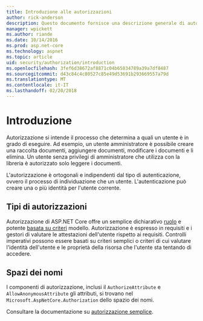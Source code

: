 ```yaml
---
title: Introduzione alle autorizzazioni
author: rick-anderson
description: Questo documento fornisce una descrizione generale di autorizzazione e illustra le correlazioni tra autorizzazione ASP.NET Core.
manager: wpickett
ms.author: riande
ms.date: 10/14/2016
ms.prod: asp.net-core
ms.technology: aspnet
ms.topic: article
uid: security/authorization/introduction
ms.openlocfilehash: 3fef6d38672af8871c04b65834789a39a7df8487
ms.sourcegitcommit: d43c84c4c80527c85e49d53691b293669557a79d
ms.translationtype: MT
ms.contentlocale: it-IT
ms.lasthandoff: 02/20/2018
---
```

# <a name="introduction"></a>Introduzione

<a name="security-authorization-introduction"></a>

Autorizzazione si intende il processo che determina a quali un utente è in grado di eseguire. Ad esempio, un utente amministratore è possibile creare una raccolta documenti, aggiungere documenti, modificare i documenti e li elimina. Un utente senza privilegi di amministratore che utilizza con la libreria è autorizzato solo leggere i documenti.

L'autorizzazione è ortogonali e indipendenti dal tipo di autenticazione, ovvero il processo di individuazione che un utente. L'autenticazione può creare una o più identità per l'utente corrente.

## <a name="authorization-types"></a>Tipi di autorizzazioni

Autorizzazione di ASP.NET Core offre un semplice dichiarativo [ruolo](roles.md) e potente [basata su criteri](policies.md) modello. Autorizzazione è espresso in requisiti e i gestori di valutare le attestazioni dell'utente rispetto ai requisiti. Controlli imperativi possono essere basati su criteri semplici o criteri di cui valutare l'identità dell'utente e le proprietà della risorsa che l'utente sta tentando di accedere.

## <a name="namespaces"></a>Spazi dei nomi

I componenti di autorizzazione, inclusi il `AuthorizeAttribute` e `AllowAnonymousAttribute` gli attributi, si trovano nel `Microsoft.AspNetCore.Authorization` dello spazio dei nomi.

Consultare la documentazione su [autorizzazione semplice](xref:security/authorization/simple).
